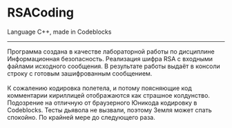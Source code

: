 # RSACoding
Language C++, made in Codeblocks
***
Программа создана в качестве лабораторной работы по дисциплине Информационная безопасность. Реализация шифра RSA с входными файлами исходного сообщения. В результате работы выдаёт в консоли строку с готовым зашифрованным сообщением.
<br><br>
К сожалению кодировка полетела, и потому поясняющие код комментарии кириллицей отображаются как страшное колдунство. Подозрение на отличную от браузерного Юникода кодировку в Codeblocks. Тесты дьявола не вызвали, поэтому Земля может спать спокойно. По крайней мере до следующего раза.
